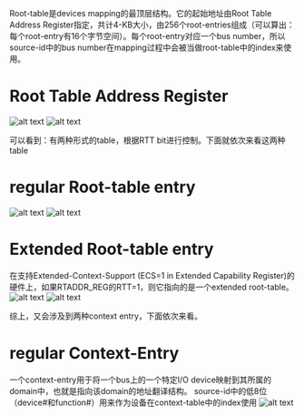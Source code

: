 Root-table是devices mapping的最顶层结构。它的起始地址由Root Table Address Register指定，共计4-KB大小，由256个root-entries组成（可以算出：每个root-entry有16个字节空间）。每个root-entry对应一个bus number，所以source-id中的bus number在mapping过程中会被当做root-table中的index来使用。

# Root Table Address Register
![alt text](../../medias/images_0/dmar--root_table_image.png)
![alt text](../../medias/images_0/dmar--root_table_image-1.png)

可以看到：有两种形式的table，根据RTT bit进行控制。下面就依次来看这两种table

# regular Root-table entry
![alt text](../../medias/images_0/dmar--root_table_image-2.png)
![alt text](../../medias/images_0/dmar--root_table_image-3.png)

# Extended Root-table entry
在支持Extended-Context-Support (ECS=1 in Extended Capability Register)的硬件上，如果RTADDR_REG的RTT=1，则它指向的是一个extended root-table。
![alt text](../../medias/images_0/dmar--root_table_image-4.png)
![alt text](../../medias/images_0/dmar--root_table_image-5.png)

综上，又会涉及到两种context entry，下面依次来看。
# regular Context-Entry
一个context-entry用于将一个bus上的一个特定I/O device映射到其所属的domain中，也就是指向该domain的地址翻译结构。
source-id中的低8位（device#和function#）用来作为设备在context-table中的index使用
![alt text](../../medias/images_0/dmar--root_table_image-6.png)